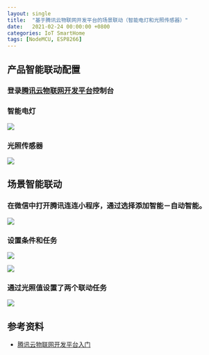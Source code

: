 ```yaml
---
layout: single
title:  "基于腾讯云物联网开发平台的场景联动（智能电灯和光照传感器）"
date:   2021-02-24 00:00:00 +0800
categories: IoT SmartHome
tags: [NodeMCU, ESP8266]
---
```


## 产品智能联动配置
### 登录[腾讯云物联网开发平台](https://console.cloud.tencent.com/iotexplorer)控制台

### 智能电灯
![](/images/2021/scene-linkage/smart-light-smart-linkage.png)

### 光照传感器
![](/images/2021/scene-linkage/light-sensor-smart-linkage.png)

## 场景智能联动
### 在微信中打开腾讯连连小程序，通过选择添加智能－自动智能。
![](/images/2021/scene-linkage/tencent-link-append-smart.png)

### 设置条件和任务
![](/images/2021/scene-linkage/tencent-link-setting-light-sensor.png)

![](/images/2021/scene-linkage/tencent-link-append-auto-smart-condition.png)

### 通过光照值设置了两个联动任务
![](/images/2021/scene-linkage/tencent-link-my-smart.png)

## 参考资料
* [腾讯云物联网开发平台入门](https://cloud.tencent.com/product/iotexplorer/getting-started)
